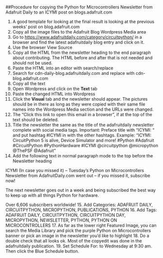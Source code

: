 ##Procedure for copying the Python for Microcontrollers Newsletter from Adafruit Daily to an ICYMI post on blogs.adafruit.com

1.	A good template for looking at the final result is looking at the previous weeks’ post on blog.adafruit.com
2.	Copy all the image files to the Adafruit Blog Wordpress Media area
3.	Go to https://www.adafruitdaily.com/category/circuitpython/ in a browser and find the latest adafruitdaily blog entry and click on it.
4.	Use the browser View Source
5.	Copy all the HTML from the newsletter heading to the end paragraph about contributing. The HTML before and after that is not needed and should not be used.
6.	Paste the HTML into an editor with search/replace
7.	Search for cdn-daily-blog.adafruitdaily.com and replace with cdn-blog.adafruit.com
8.	Copy all the text
9.	Open Wordpress and click on the **Text** tab
10.	Paste the changed HTML into Wordpress 
11.	Click the **Visual** tab and the newsletter should appear. The pictures should be in there as long as they were copied with their same file names into the Wordpress Media section and the URLs were changed.
12.	The “Click this link to open this email in a browser”, if at the top of the text should be deleted.
13.	Title the newsletter the same as the title of the adafruitdaily newsletter complete with social media tags. Important: Preface title with “ICYMI: “ and put hashtag #ICYMI in with the other hashtags. Example: “ICYMI: CircuitPython 5 is alive, Device Simulator and more! #Python #Adafruit #CircuitPython #PythonHardware #ICYMI @circuitpython @micropython @ThePSF @Adafruit”
14.	Add the following text in normal paragraph mode to the top before the Newsletter heading

ICYMI (In case you missed it) – Tuesday’s Python on Microcontrollers Newsletter from AdafruitDaily.com went out – if you missed it, subscribe now!

The next newsletter goes out in a week and being subscribed the best way to keep up with all things Python for hardware.

Over 6,606 subscribers worldwide!
15.	Add Categories: ADAFRUIT DAILY, CIRCUITPYTHON, MICROPYTHON, PUBLICATIONS, PYTHON
16.	Add Tags: ADAFRUIT DAILY, CIRCUITPYTHON, CIRCUITPYTHON DAY, MICROPYTHON, NEWSLETTER, PYTHON, PYTHON ON MICROCONTROLLERS
17.	As far as the lower right Featured Image, you can search the Media Library and pick the purple Python on Microcontrollers banner or pick an image in the newsletter you’d like to highlight
18.	Do a double check that all looks ok. Most of the copyedit was done in the adafruitdaily publication.
19.	Set Schedule For: to Wednesday at 9:30 am. Then click the Blue Schedule button.
